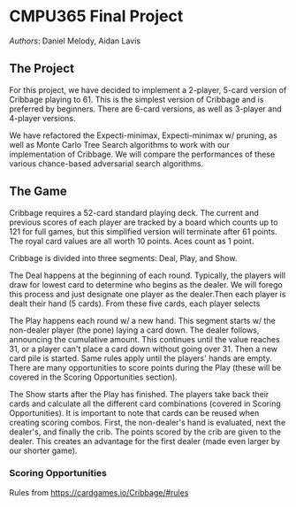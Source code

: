 # CMPU365 Final Project

*Authors*: Daniel Melody, Aidan Lavis

## The Project

For this project, we have decided to implement a 2-player, 5-card version of
Cribbage playing to 61.  This is the simplest version of Cribbage and is
preferred by beginners.  There are 6-card versions, as well as 3-player and
4-player versions.

We have refactored the Expecti-minimax, Expecti-minimax w/ pruning, as well as
Monte Carlo Tree Search algorithms to work with our implementation of Cribbage.
We will compare the performances of these various chance-based adversarial
search algorithms.

## The Game

Cribbage requires a 52-card standard playing deck.  The current and previous
scores of each player are tracked by a board which counts up to 121 for full
games, but this simplified version will terminate after 61 points. The royal
card values are all worth 10 points.  Aces count as 1 point.  

Cribbage is divided into three segments: Deal, Play, and Show.

The Deal happens at the beginning of each round.  Typically, the players will
draw for lowest card to determine who begins as the dealer.  We will forego this
process and just designate one player as the dealer.Then each player is dealt
their hand (5 cards).  From these five cards, each player selects

The Play happens each round w/ a new hand.  This segment starts w/ the
non-dealer player (the pone) laying a card down.  The dealer follows, announcing
the cumulative amount.  This continues until the value reaches 31, or a player
can't place a card down without going over 31.  Then a new card pile is started.
Same rules apply until the players' hands are empty.  There are many
opportunities to score points during the Play (these will be covered in the
Scoring Opportunities section).

The Show starts after the Play has finished.  The players take back their cards
and calculate all the different card combinations (covered in Scoring
Opportunities).  It is important to note that cards can be reused when creating
scoring combos.  First, the non-dealer's hand is evaluated, next the dealer's,
and finally the crib.  The points scored by the crib are given to the dealer.
This creates an advantage for the first dealer (made even larger by our shorter
game).

### Scoring Opportunities

Rules from https://cardgames.io/Cribbage/#rules
